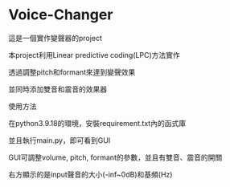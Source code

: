 # Voice-Changer

這是一個實作變聲器的project

本project利用Linear predictive coding(LPC)方法實作

透過調整pitch和formant來達到變聲效果

並同時添加雙音和震音的效果器

使用方法

在python3.9.18的環境，安裝requirement.txt內的函式庫

並且執行main.py，即可看到GUI

GUI可調整volume, pitch, formant的參數，並且有雙音、震音的開關

右方顯示的是input聲音的大小(-inf~0dB)和基頻(Hz)
